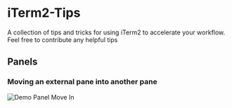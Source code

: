# iTerm2-Tips
A collection of tips and tricks for using iTerm2 to accelerate your workflow. Feel free to contribute any helpful tips

## Panels
### Moving an external pane into another pane
![Demo Panel Move In](http://g.recordit.co/zFqCIfQ9iS.gif)
